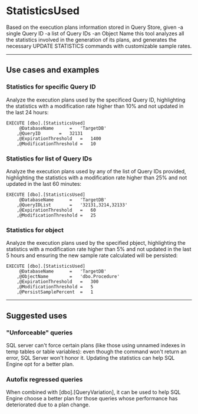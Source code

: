 # StatisticsUsed
Based on the execution plans information stored in Query Store, given
-a single Query ID
-a list of Query IDs
-an Object Name
this tool analyzes all the statistics involved in the generation of its plans, and generates the necessary UPDATE STATISTICS commands with customizable sample rates.

---
## Use cases and examples
### Statistics for specific Query ID
Analyze the execution plans used by the specificed Query ID, highlighting the statistics with a modification rate higher than 10% and not updated in the last 24 hours:
``` 
EXECUTE [dbo].[StatisticsUsed]
	 @DatabaseName		=	'TargetDB'
	,@QueryID		=	32131
	,@ExpirationThreshold	=	1400
	,@ModificationThreshold	=	10
```
### Statistics for list of Query IDs
Analyze the execution plans used by any of the list of Query IDs provided, highlighting the statistics with a modification rate higher than 25% and not updated in the last 60 minutes:
``` 
EXECUTE [dbo].[StatisticsUsed]
	 @DatabaseName		=	'TargetDB'
	,@QueryIDList		=	'32131,3214,32133'
	,@ExpirationThreshold	=	60
	,@ModificationThreshold	=	25
```
### Statistics for object
Analyze the execution plans used by the specified pbject, highlighting the statistics with a modification rate higher than 5% and not updated in the last 5 hours and ensuring the new sample rate calculated will be persisted:
``` 
EXECUTE [dbo].[StatisticsUsed]
	 @DatabaseName		=	'TargetDB'
	,@ObjectName		=	'dbo.Procedure'
	,@ExpirationThreshold	=	300
	,@ModificationThreshold	=	5
	,@PersistSamplePercent	=	1
```
---
## Suggested uses
### "Unforceable" queries
SQL server can't force certain plans (like those using unnamed indexes in temp tables or table variables): even though the command won't return an error, SQL Server won't honor it. Updating the statistics can help SQL Engine opt for a better plan.
### Autofix regressed queries
When combined with [dbo].[QueryVariation], it can be used to help SQL Engine choose a better plan for those queries whose performance has deteriorated due to a plan change.
